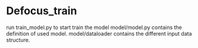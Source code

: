 # Defocus_train
run train_model.py to start train the model
model/model.py contains the definition of used model.
model/dataloader contains the different input data structure.
